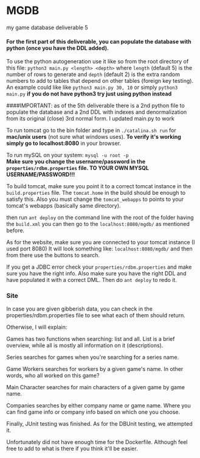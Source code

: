 # MGDB
my game database deliverable 5

#### For the first part of this deliverable, you can populate the database with python (once you have the DDL added).
To use the python autogeneration use it like so from the root directory of this file: 
`python3 main.py <length> <depth>` where `length` (default 5) is the number of rows to generate and `depth` (default 2) is the extra random numbers to add to tables that depend on other tables (foreign key testing).
An example could like like `python3 main.py 30, 10` or simply `python3 main.py` **if you do not have python3 try just using python instead**

####IMPORTANT: as of the 5th deliverable there is a 2nd python file to populate the database and a 2nd DDL with indexes and denormalization from its original (close) 3rd normal form.
I updated main.py to work 

To run tomcat go to the bin folder and type in `./catalina.sh run` for **mac/unix users** (not sure what windows uses).
**To verify it's working simply go to localhost:8080** in your browser.

To run mySQL on your system:
    `mysql -u root -p`    
**Make sure you change the username/password in the `properties/rdbm.properties` file. TO YOUR OWN MYSQL USERNAME/PASSWORD!!!**
    
To build tomcat, make sure you point it to a correct tomcat instance in the `build.properties` file.
The `tomcat.home` in the build should be enough to satisfy this. Also you must change the `tomcat_webapps` to points to your tomcat's webapps (basically same directory).

then run `ant deploy` on the command line with the root of the folder having the `build.xml`
you can then go to the `localhost:8080/mgdb/` as mentioned before.

As for the website, make sure you are connected to your tomcat instance (I used port 8080)
It will look something like: `localhost:8080/mgdb/` and then from there use the buttons to search.


If you get a JDBC error check your `properties/rdbm.properties` and make sure you have the right info.
Also make sure you have the right DDL and have populated it with a correct DML. Then do `ant deploy` to redo it.


### Site
In case you are given gibberish data, you can check in the properties/rdbm.properties file
to see what each of them should return.

Otherwise, I will explain:

Games has two functions when searching: list and all. List is a brief overview, while all is mostly all information on it (descriptions).

Series searches for games when you're searching for a series name.

Game Workers searches for workers by a given game's name. In other words, who all worked on this game?

Main Character searches for main characters of a given game by game name.

Companies searches by either company name or game name. Where you can find game info or company info based on which one you choose.

Finally, JUnit testing was finished.
As for the DBUnit testing, we attempted it.

Unfortunately did not have enough time for the Dockerfile. Although feel free to add to what is there if you think it'll be easier.
    

